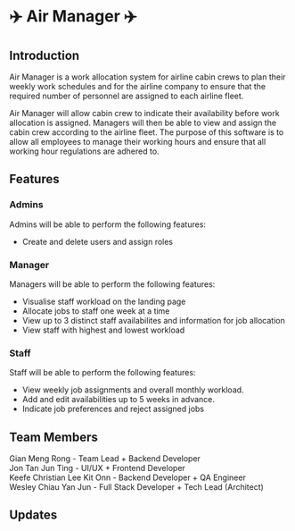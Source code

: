 # ✈️ Air Manager ✈️

## Introduction

Air Manager is a work allocation system for airline cabin crews to plan their weekly work schedules and for the airline company to ensure that the required number of personnel are assigned to each airline fleet.

Air Manager will allow cabin crew to indicate their availability before work allocation is assigned. Managers will then be able to view and assign the cabin crew according to the airline fleet.  The purpose of this software is to allow all employees to manage their working hours and ensure that all working hour regulations are adhered to.

## Features
### Admins
Admins will be able to perform the following features:
* Create and delete users and assign roles

### Manager 
Managers will be able to perform the following features:
* Visualise staff workload on the landing page
* Allocate jobs to staff one week at a time
* View up to 3 distinct staff availabilites and information for job allocation
* View staff with highest and lowest workload

### Staff
Staff will be able to perform the following features:
* View weekly job assignments and overall monthly workload.
* Add and edit availabilities up to 5 weeks in advance.
* Indicate job preferences and reject assigned jobs


## Team Members

Gian Meng Rong - Team Lead + Backend Developer <br>
Jon Tan Jun Ting - UI/UX + Frontend Developer <br>
Keefe Christian Lee Kit Onn - Backend Developer + QA Engineer <br>
Wesley Chiau Yan Jun - Full Stack Developer + Tech Lead (Architect)

## Updates
